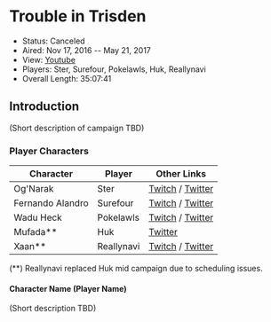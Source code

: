 # Trouble in Trisden

* Status: Canceled
* Aired: Nov 17, 2016 -- May 21, 2017
* View: [Youtube](https://www.youtube.com/watch?v=5wVJkYVMgvQ&list=PLfASEnzB7i1YLDjlJ9HqDKFY4-ACdpBI-)
* Players: Ster, Surefour, Pokelawls, Huk, Reallynavi
* Overall Length: 35:07:41

## Introduction

(Short description of campaign TBD)

### Player Characters

|**Character**| **Player**|**Other Links**|
| ------ | ------ | ------ |
|Og'Narak | Ster|[Twitch](https://www.twitch.tv/ster) / [Twitter](https://twitter.com/sterlovesfood)|
|Fernando Alandro | Surefour|[Twitch](https://www.twitch.tv/surefour) / [Twitter](https://twitter.com/surefour)|
|Wadu Heck | Pokelawls |[Twitch](https://www.twitch.tv/pokelawls) / [Twitter](https://twitter.com/pokelawls/)|
|Mufada** | Huk |[Twitter](https://twitter.com/chrisla)|
|Xaan**| Reallynavi |[Twitch](https://twitter.com/reallynavi) / [Twitter](https://twitter.com/reallynavi)|

(**) Reallynavi replaced Huk mid campaign due to scheduling issues.

#### Character Name (Player Name)

(Short description TBD)
